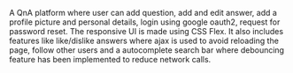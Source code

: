 A QnA platform where user can add question, add and edit answer, add a profile picture and personal details, login using google oauth2, request for password reset. The responsive UI is made using CSS Flex. It also includes features like like/dislike answers where ajax is used to avoid reloading the page, follow other users and a autocomplete search bar where debouncing feature has been implemented to reduce network calls.

[Project Link]: http://rahuldevadiga1.pythonanywhere.com/
